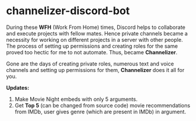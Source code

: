 # channelizer-discord-bot
During these **WFH** (Work From Home) times, Discord helps to collaborate and execute projects with fellow mates. Hence private channels became a necessity for working on different projects in a server with other people. The process of setting up permissions and creating roles for the same proved too hectic for me to not automate. Thus, became **Channelizer**. 

Gone are the days of creating private roles, numerous text and voice channels and setting up permissions for them, **Channelizer** does it all for you.

**Updates:**
1.  Make Movie Night embeds with only 5 arguments.
2. Get **Top 5** (can be changed from source code) movie recommendations from IMDb, user gives genre (which are present in IMDb) in argument.


